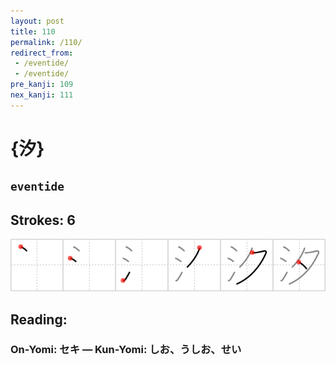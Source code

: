 ```yaml
---
layout: post
title: 110
permalink: /110/
redirect_from:
 - /eventide/
 - /eventide/
pre_kanji: 109
nex_kanji: 111
---
```


# {汐}

## `eventide`

## Strokes: 6

<div class="stroke"><img src="../images/E6B190.png" /></div>

## Reading:

### On-Yomi: セキ &mdash; Kun-Yomi: しお、うしお、せい
